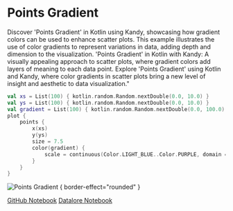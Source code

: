 # Points Gradient

<web-summary>
Discover 'Points Gradient' in Kotlin using Kandy, showcasing how gradient colors can be used to enhance scatter plots.
This example illustrates the use of color gradients to represent variations in data, adding depth and dimension to the visualization.
</web-summary>

<card-summary>
'Points Gradient' in Kotlin with Kandy: A visually appealing approach to scatter plots,
where gradient colors add layers of meaning to each data point.
</card-summary>

<link-summary>
Explore 'Points Gradient' using Kotlin and Kandy,
where color gradients in scatter plots bring a new level of insight and aesthetic to data visualization."
</link-summary>


<!---IMPORT org.jetbrains.kotlinx.kandy.letsplot.samples.Points-->

<!---FUN points_gradient-->

```kotlin
val xs = List(100) { kotlin.random.Random.nextDouble(0.0, 10.0) }
val ys = List(100) { kotlin.random.Random.nextDouble(0.0, 10.0) }
val gradient = List(100) { kotlin.random.Random.nextDouble(0.0, 100.0) }
plot {
    points {
        x(xs)
        y(ys)
        size = 7.5
        color(gradient) {
            scale = continuous(Color.LIGHT_BLUE..Color.PURPLE, domain = 0.0..100.0)
        }
    }
}
```

<!---END-->

![Points Gradient](points_gradient.png) { border-effect="rounded" }

[//]: # (TODO)
<seealso style="cards">
       <category ref="example-ktnb">
           <a href="https://github.com/Kotlin/kandy/blob/main/examples/notebooks/lets-plot/samples/points/points_gradient.ipynb" summary="View the notebook on our GitHub repository">GitHub Notebook</a>
           <a href="https://datalore.jetbrains.com/report/static/KQKedA4jDrKu63O53gEN0z/NFGYJFW8oMlsu5aROAxRGq" summary="Experiment with this example on Datalore">Datalore Notebook</a>
       </category>
</seealso>
